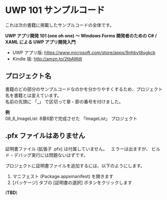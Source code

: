 # UWP 101 サンプルコード
これは次の書籍に掲載したサンプルコードの全体です。

**UWP アプリ開発 101 (one oh one) ～ Windows Forms 開発者のための C# / XAML による UWP アプリ開発入門**

* UWP アプリ版: <https://www.microsoft.com/store/apps/9nhbvt8sgkcb>
* Kindle 版: <http://amzn.to/2tbAWdt>

  
## プロジェクト名

書籍のどの部分のサンプルコードなのかを分かりやすくするため、プロジェクト名を書籍とは変えています。  
名前の先頭に 「\_」 で区切って章・節の番号を付けました。

**例**  
08_6_ImageList: 8章6節で完成させた 「ImageList」 プロジェクト

  
## .pfx ファイルはありません

証明書ファイル (拡張子 .pfx) は付属していません。  
エラーは出ますが、 ビルド・デバッグ実行には問題ないはずです。

プロジェクトに証明書ファイルを追加するには、以下のようにします。

1. マニフェスト (Package.appxmanifest) を開きます
2. [パッケージ] タブの [証明書の選択] ボタンをクリックします


(**TBD**)

